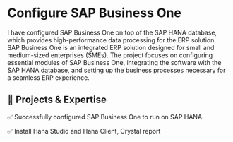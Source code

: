# Configure SAP Business One

I have configured SAP Business One on top of the SAP HANA database, which provides high-performance data processing for the ERP solution. SAP Business One is an integrated ERP solution designed for small and medium-sized enterprises (SMEs). The project focuses on configuring essential modules of SAP Business One, integrating the software with the SAP HANA database, and setting up the business processes necessary for a seamless ERP experience.

🔹 Projects & Expertise
-

✅ Successfully configured SAP Business One to run on SAP HANA.

✅ Install Hana Studio and Hana Client, Crystal report
